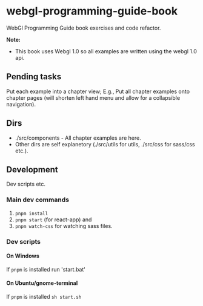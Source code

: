 # webgl-programming-guide-book
WebGl Programming Guide book exercises and code refactor.

**Note:**
- This book uses Webgl 1.0 so all examples are written using the webgl 1.0 api.

## Pending tasks
Put each example into a chapter view;  E.g., 
 Put all chapter examples onto chapter pages (will shorten left hand menu and allow for a collapsible navigation).

## Dirs
- ./src/components - All chapter examples are here.
- Other dirs are self explanetory (./src/utils for utils, ./src/css for sass/css etc.).

## Development
Dev scripts etc.

### Main dev commands
1.  `pnpm install`
2.  `pnpm start` (for react-app) and
3.  `pnpm watch-css` for watching sass files.

### Dev scripts
#### On Windows
If `pnpm` is installed run 'start.bat'

#### On Ubuntu/gnome-terminal
If `pnpm` is installed `sh start.sh`
